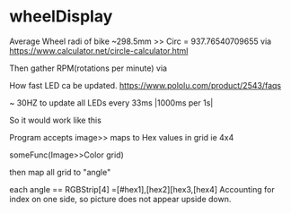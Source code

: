 # wheelDisplay


Average Wheel radi of bike ~298.5mm >> Circ = 937.76540709655 via https://www.calculator.net/circle-calculator.html

Then gather RPM(rotations per minute) via 





How fast LED ca be updated. https://www.pololu.com/product/2543/faqs

~ 30HZ to update all LEDs every 33ms |1000ms per 1s|

So it would work like this


Program accepts image>> maps to Hex values in grid ie 4x4

someFunc(Image>>Color grid)

then map all grid to "angle"

each angle == RGBStrip[4] =[#hex1],[hex2][hex3,[hex4] Accounting for index on one side, so picture does not appear upside down.
